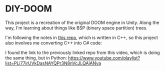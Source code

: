 # DIY-DOOM

This project is a recreation of the original DOOM engine in Unity.
Along the way, I'm learning about things like BSP (binary space partition) trees.

I'm following the notes in [this repo](https://github.com/amroibrahim/DIYDoom), which is written in C++, so this project also
involves me converting C++ into C# code:

I found the link to the previously linked repo from this video, which is doing the same thing, but in Python:
https://www.youtube.com/playlist?list=PLi77irUVkDasNAYQPr3N8nVcJLQAlANva